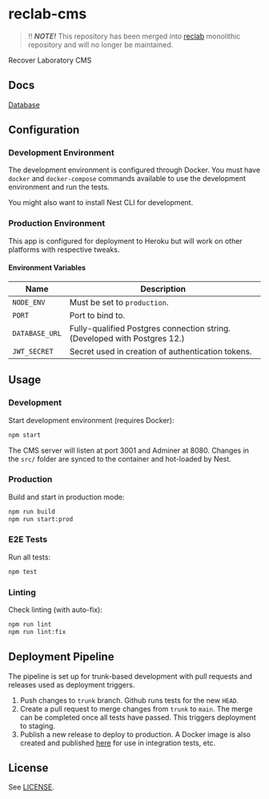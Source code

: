 # reclab-cms

> ‼️ **_NOTE!_** This repository has been merged into [reclab](https://github.com/joonashak/reclab) monolithic repository and will no longer be maintained.

Recover Laboratory CMS

## Docs

[Database](./docs/Database.md)

## Configuration

### Development Environment

The development environment is configured through Docker. You must have `docker` and `docker-compose` commands available to use the development environment and run the tests.

You might also want to install Nest CLI for development.

### Production Environment

This app is configured for deployment to Heroku but will work on other platforms with respective tweaks.

#### Environment Variables

Name | Description
-|-
`NODE_ENV` | Must be set to `production`.
`PORT` | Port to bind to.
`DATABASE_URL` | Fully-qualified Postgres connection string. (Developed with Postgres 12.)
`JWT_SECRET` | Secret used in creation of authentication tokens.

## Usage

### Development

Start development environment (requires Docker):

```bash
npm start
```

The CMS server will listen at port 3001 and Adminer at 8080. Changes in the `src/` folder are synced to the container and hot-loaded by Nest.

### Production

Build and start in production mode:

```bash
npm run build
npm run start:prod
```

### E2E Tests

Run all tests:

```bash
npm test
```

### Linting

Check linting (with auto-fix):

```bash
npm run lint
npm run lint:fix
```

## Deployment Pipeline

The pipeline is set up for trunk-based development with pull requests and releases used as deployment triggers.

1. Push changes to `trunk` branch. Github runs tests for the new `HEAD`.
2. Create a pull request to merge changes from `trunk` to `main`. The merge can be completed once all tests have passed. This triggers deployment to staging.
3. Publish a new release to deploy to production. A Docker image is also created and published [here](https://hub.docker.com/repository/docker/joonashak/reclab-cms) for use in integration tests, etc.

## License

See [LICENSE](./LICENSE).
